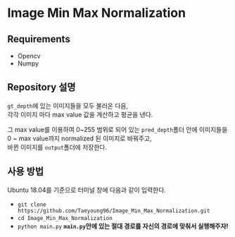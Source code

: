 # Image Min Max Normalization

## Requirements
- Opencv
- Numpy

## Repository 설명
`gt_depth`에 있는 이미지들을 모두 불러온 다음,  
각각 이미지 마다 max value 값을 계산하고 평균을 낸다.  

그 max value를 이용하여 0~255 범위로 되어 있는 `pred_depth`폴더 안에 이미지들을  
0 ~ max value까지 normalized 된 이미지로 바꿔주고,  
바뀐 이미지를 `output`폴더에 저장한다.  

## 사용 방법  

Ubuntu 18.04를 기준으로 터미널 창에 다음과 같이 입력한다.  
- `git clone https://github.com/Taeyoung96/Image_Min_Max_Normalization.git`  
- `cd Image_Min_Max_Normalization`  
- `python main.py` **`main.py`안에 있는 절대 경로를 자신의 경로에 맞춰서 실행해주자!**




